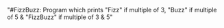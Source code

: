 "#FizzBuzz: Program which prints \"Fizz\" if multiple of 3, \"Buzz\" if multiple of 5 & \"FizzBuzz\" if multiple of 3 & 5" 
